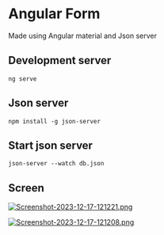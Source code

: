
# Angular Form 

Made using Angular material  and Json server

## Development server
```
ng serve
```
## Json server
```
npm install -g json-server
```
## Start json server
```
json-server --watch db.json
```
## Screen

[![Screenshot-2023-12-17-121221.png](https://i.postimg.cc/R0GSMTyH/Screenshot-2023-12-17-121221.png)](https://postimg.cc/SX2FdcyS)

[![Screenshot-2023-12-17-121208.png](https://i.postimg.cc/mkkJQYmK/Screenshot-2023-12-17-121208.png)](https://postimg.cc/K3X0bMS5)
